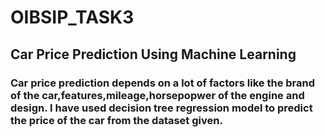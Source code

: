 # OIBSIP_TASK3
## Car Price Prediction Using Machine Learning
### Car price prediction depends on a lot of factors like the brand of the car,features,mileage,horsepopwer of the engine and design. I have used decision tree regression model to predict the price of the car from the dataset given.

